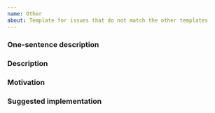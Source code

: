```yaml
---
name: Other
about: Template for issues that do not match the other templates
---
```


### One-sentence description
<!-- Describe the issue in one sentence. -->


### Description
<!-- Describe the issue in detail. -->


### Motivation
<!-- Why should this issue be addressed in this way?. -->


### Suggested implementation
<!-- Please share your suggestions on the technical implementation of this change, if you have them. -->
